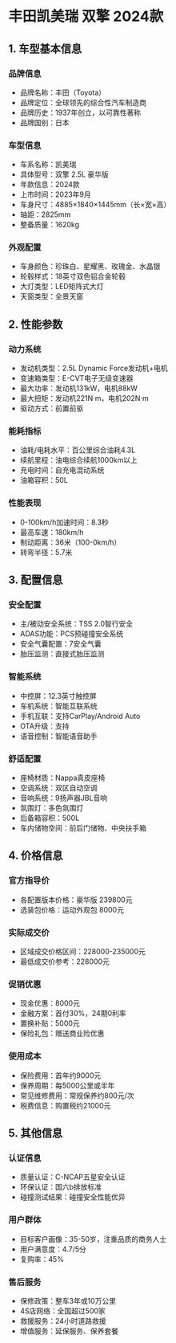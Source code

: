 # 丰田凯美瑞 双擎 2024款

## 1. 车型基本信息
### 品牌信息
- 品牌名称：丰田（Toyota）
- 品牌定位：全球领先的综合性汽车制造商
- 品牌历史：1937年创立，以可靠性著称
- 品牌国别：日本

### 车型信息
- 车系名称：凯美瑞
- 具体型号：双擎 2.5L 豪华版
- 年款信息：2024款
- 上市时间：2023年9月
- 车身尺寸：4885×1840×1445mm（长×宽×高）
- 轴距：2825mm
- 整备质量：1620kg

### 外观配置
- 车身颜色：珍珠白、星耀黑、玫瑰金、水晶银
- 轮毂样式：18英寸双色铝合金轮毂
- 大灯类型：LED矩阵式大灯
- 天窗类型：全景天窗

## 2. 性能参数
### 动力系统
- 发动机类型：2.5L Dynamic Force发动机+电机
- 变速箱类型：E-CVT电子无级变速器
- 最大功率：发动机131kW，电机88kW
- 最大扭矩：发动机221N·m，电机202N·m
- 驱动方式：前置前驱

### 能耗指标
- 油耗/电耗水平：百公里综合油耗4.3L
- 续航里程：油电综合续航1000km以上
- 充电时间：自充电混动系统
- 油箱容积：50L

### 性能表现
- 0-100km/h加速时间：8.3秒
- 最高车速：180km/h
- 制动距离：36米（100-0km/h）
- 转弯半径：5.7米

## 3. 配置信息
### 安全配置
- 主/被动安全系统：TSS 2.0智行安全
- ADAS功能：PCS预碰撞安全系统
- 安全气囊配置：7安全气囊
- 胎压监测：直接式胎压监测

### 智能系统
- 中控屏：12.3英寸触控屏
- 车机系统：智能互联系统
- 手机互联：支持CarPlay/Android Auto
- OTA升级：支持
- 语音控制：智能语音助手

### 舒适配置
- 座椅材质：Nappa真皮座椅
- 空调系统：双区自动空调
- 音响系统：9扬声器JBL音响
- 氛围灯：多色氛围灯
- 后备箱容积：500L
- 车内储物空间：前后门储物、中央扶手箱

## 4. 价格信息
### 官方指导价
- 各配置版本价格：豪华版 239800元
- 选装包价格：运动外观包 8000元

### 实际成交价
- 区域成交价格区间：228000-235000元
- 最低成交价参考：228000元

### 促销优惠
- 现金优惠：8000元
- 金融方案：首付30%，24期0利率
- 置换补贴：5000元
- 保险礼包：赠送商业险优惠

### 使用成本
- 保险费用：首年约9000元
- 保养周期：每5000公里或半年
- 常见维修费用：常规保养约800元/次
- 税费信息：购置税约21000元

## 5. 其他信息
### 认证信息
- 质量认证：C-NCAP五星安全认证
- 环保认证：国六b排放标准
- 碰撞测试结果：碰撞安全性能优异

### 用户群体
- 目标客户画像：35-50岁，注重品质的商务人士
- 用户满意度：4.7/5分
- 复购率：45%

### 售后服务
- 保修政策：整车3年或10万公里
- 4S店网络：全国超过500家
- 救援服务：24小时道路救援
- 增值服务：延保服务、保养套餐